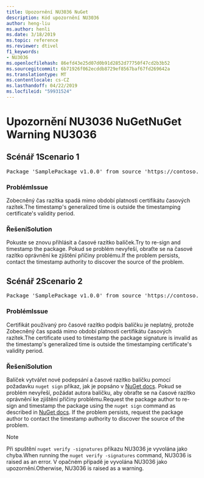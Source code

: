 ```yaml
---
title: Upozornění NU3036 NuGet
description: Kód upozornění NU3036
author: heng-liu
ms.author: henli
ms.date: 3/18/2019
ms.topic: reference
ms.reviewer: dtivel
f1_keywords:
- NU3036
ms.openlocfilehash: 86efd43e25d07d0b91d2852d77750f47cd2b3b52
ms.sourcegitcommit: 6b71926f062ecddb8729ef8567baf67fd269642a
ms.translationtype: MT
ms.contentlocale: cs-CZ
ms.lasthandoff: 04/22/2019
ms.locfileid: "59931524"
---
```

# <a name="nuget-warning-nu3036"></a><span data-ttu-id="57518-103">Upozornění NU3036 NuGet</span><span class="sxs-lookup"><span data-stu-id="57518-103">NuGet Warning NU3036</span></span>

## <a name="scenario-1"></a><span data-ttu-id="57518-104">Scénář 1</span><span class="sxs-lookup"><span data-stu-id="57518-104">Scenario 1</span></span>

<pre>Package 'SamplePackage v1.0.0' from source 'https://contoso.com/index.json': The timestamp's generalized time is outside the timestamping certificate's validity period.</pre>

### <a name="issue"></a><span data-ttu-id="57518-105">Problém</span><span class="sxs-lookup"><span data-stu-id="57518-105">Issue</span></span>

<span data-ttu-id="57518-106">Zobecněný čas razítka spadá mimo období platnosti certifikátu časových razítek.</span><span class="sxs-lookup"><span data-stu-id="57518-106">The timestamp's generalized time is outside the timestamping certificate's validity period.</span></span>


### <a name="solution"></a><span data-ttu-id="57518-107">Řešení</span><span class="sxs-lookup"><span data-stu-id="57518-107">Solution</span></span>

<span data-ttu-id="57518-108">Pokuste se znovu přihlásit a časové razítko balíček.</span><span class="sxs-lookup"><span data-stu-id="57518-108">Try to re-sign and timestamp the package.</span></span> <span data-ttu-id="57518-109">Pokud se problém nevyřeší, obraťte se na časové razítko oprávnění ke zjištění příčiny problému.</span><span class="sxs-lookup"><span data-stu-id="57518-109">If the problem persists, contact the timestamp authority to discover the source of the problem.</span></span>



## <a name="scenario-2"></a><span data-ttu-id="57518-110">Scénář 2</span><span class="sxs-lookup"><span data-stu-id="57518-110">Scenario 2</span></span>

<pre>Package 'SamplePackage v1.0.0' from source 'https://contoso.com/index.json': The primary signature's timestamp's generalized time is outside the timestamping certificate's validity period.</pre>

### <a name="issue"></a><span data-ttu-id="57518-111">Problém</span><span class="sxs-lookup"><span data-stu-id="57518-111">Issue</span></span>

<span data-ttu-id="57518-112">Certifikát používaný pro časové razítko podpis balíčku je neplatný, protože Zobecněný čas spadá mimo období platnosti certifikátu časových razítek.</span><span class="sxs-lookup"><span data-stu-id="57518-112">The certificate used to timestamp the package signature is invalid as the timestamp's generalized time is outside the timestamping certificate's validity period.</span></span>


### <a name="solution"></a><span data-ttu-id="57518-113">Řešení</span><span class="sxs-lookup"><span data-stu-id="57518-113">Solution</span></span>

<span data-ttu-id="57518-114">Balíček vytvářet nové podepsání a časové razítko balíčku pomocí požadavku `nuget sign` příkaz, jak je popsáno v [NuGet docs](https://docs.microsoft.com/en-us/nuget/create-packages/sign-a-package). Pokud se problém nevyřeší, požádat autora balíčku, aby obraťte se na časové razítko oprávnění ke zjištění příčiny problému.</span><span class="sxs-lookup"><span data-stu-id="57518-114">Request the package author to re-sign and timestamp the package using the `nuget sign` command as described in [NuGet docs](https://docs.microsoft.com/en-us/nuget/create-packages/sign-a-package). If the problem persists, request the package author to contact the timestamp authority to discover the source of the problem.</span></span>


> [!Note]
> <span data-ttu-id="57518-115">Při spuštění `nuget verify -signatures` příkazu NU3036 je vyvolána jako chyba.</span><span class="sxs-lookup"><span data-stu-id="57518-115">When running the `nuget verify -signatures` command, NU3036 is raised as an error.</span></span> <span data-ttu-id="57518-116">V opačném případě je vyvolána NU3036 jako upozornění.</span><span class="sxs-lookup"><span data-stu-id="57518-116">Otherwise, NU3036 is raised as a warning.</span></span>